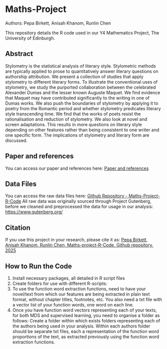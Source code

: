 # Maths-Project
Authors: Pepa Birkett, Anisah Khanom, Runlin Chen


This repository details the R code used in our Y4 Mathematics Project, The University of Edinburgh. 

## Abstract
Stylometry is the statistical analysis of literary style. Stylometric methods are typically applied to prose to quantitatively answer literary questions on authorship attribution. We present a collection of studies that apply stylometry to different literary forms. To illustrate the conventional uses of stylometry, we study the purported collaboration between the celebrated Alexander Dumas and the lesser known Auguste Maquet. We find evidence that Maquet may have contributed significantly to the writing in one of Dumas works. We also push the boundaries of stylometry by applying it to poetry from the Romantic period and whether stylometry predicates literary style transcending time. We find that the works of poets resist the rationalisation and reduction of stylometry. We also look at novel and screen adaptations. This results in more questions on literary style depending on other features rather than being consistent to one writer and one specific form. The implications of stylometry and literary form are discussed. 

## Paper and references
You can access our paper and references here: 
[Paper and references](https://github.com/pepabirkett/Maths-Project-R-Code/tree/bde4dfc86c141dc074036502fa57cc91298e1832/Paper%20and%20References)

## Data Files
You can access the raw data files here: 
[Github Repository - Maths-Project-R-Code](https://github.com/pepabirkett/Maths-Project-R-Code)
All raw data was originally sourced through Project Gutenberg, before we cleaned and preprocessed the data for usage in our analysis: 
https://www.gutenberg.org/

## Citation
If you use this project in your research, please cite it as:
[Pepa Birkett, Anisah Khanom, Runlin Chen, Maths-project-R-Code, Github repository, 2025](https://github.com/pepabirkett/Maths-Project-R-Code)

## How to Run the Code
1. Install necessary packages, all detailed in R script files
2. Create folders for use with different R-scripts:
3. To use the function word extraction functions, need to have your novel/text from which our features are being extracted in plain text format, without chapter titles, footnotes, etc. You also need a txt file with a vector list of your function words, one  word on each line.
4. Once you have function word vectors representing each of your texts, for both MDS and supervised learning, you need to organise a folder as follows: Create a folder within which exists folders representing each of the authors being used in your analysis. Within each authors folder should be separate txt files, each a representation of the function word proportions of the text, as extracted previously using the function word extraction functions.
